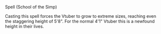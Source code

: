Spell (School of the Simp)

Casting this spell forces the Vtuber to grow to extreme sizes, reaching even the staggering height of 5'8". For the normal 4'1" Vtuber this is a newfound height in their lives.
